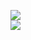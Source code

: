 [![](https://img.shields.io/badge/Made%20With-Github%20Spray-lightgrey.svg?style=for-the-badge&logo=github)](https://github.com/Annihil/github-spray#28809)  
[![](https://i.imgur.com/2DrTn0Z.gif)](https://github.com/Annihil/github-spray)